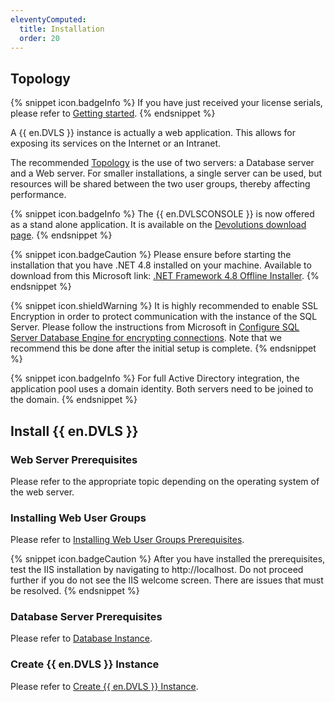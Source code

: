 ```yaml
---
eleventyComputed:
  title: Installation
  order: 20
---
```

## Topology 
{% snippet icon.badgeInfo %} 
If you have just received your license serials, please refer to [Getting started](/server/getting-started/). 
{% endsnippet %}
 
A {{ en.DVLS }} instance is actually a web application. This allows for exposing its services on the Internet or an Intranet.  

The recommended [Topology](/server/overview/topologies/) is the use of two servers: a Database server and a Web server. For smaller installations, a single server can be used, but resources will be shared between the two user groups, thereby affecting performance.  

{% snippet icon.badgeInfo %} 
The {{ en.DVLSCONSOLE }} is now offered as a stand alone application. It is available on the [Devolutions download page](https://server.devolutions.net/home/download). 
{% endsnippet %}
 
{% snippet icon.badgeCaution %} 
Please ensure before starting the installation that you have .NET 4.8 installed on your machine. Available to download from this Microsoft link: [.NET Framework 4.8 Offline Installer](https://api.devolutions.net/redirection/a2ad328a-b3a3-4e04-977a-a3e8681f00dc). 
{% endsnippet %}
 
{% snippet icon.shieldWarning %} 
It is highly recommended to enable SSL Encryption in order to protect communication with the instance of the SQL Server. Please follow the instructions from Microsoft in [Configure SQL Server Database Engine for encrypting connections](https://learn.microsoft.com/en-US/sql/database-engine/configure-windows/configure-sql-server-encryption). Note that we recommend this be done after the initial setup is complete. 
{% endsnippet %}
 
{% snippet icon.badgeInfo %} 
For full Active Directory integration, the application pool uses a domain identity. Both servers need to be joined to the domain. 
{% endsnippet %}
 
## Install {{ en.DVLS }} 

### Web Server Prerequisites 

Please refer to the appropriate topic depending on the operating system of the web server. 

### Installing Web User Groups 

Please refer to [Installing Web User Groups Prerequisites](/server/installation/installing-web-server-prerequisites/). 

{% snippet icon.badgeCaution %} 
After you have installed the prerequisites, test the IIS installation by navigating to http<area>://localhost. Do not proceed further if you do not see the IIS welcome screen. There are issues that must be resolved. 
{% endsnippet %}
 
### Database Server Prerequisites  

Please refer to [Database Instance](/server/installation/database-instance/). 

### Create {{ en.DVLS }} Instance 

Please refer to [Create {{ en.DVLS }} Instance](/server/installation/create-server-instance/).
